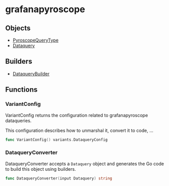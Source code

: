 # grafanapyroscope

## Objects

 * <span class="badge object-type-enum"></span> [PyroscopeQueryType](./object-PyroscopeQueryType.md)
 * <span class="badge object-type-struct"></span> [Dataquery](./object-Dataquery.md)
## Builders

 * <span class="badge builder"></span> [DataqueryBuilder](./builder-DataqueryBuilder.md)
## Functions

### <span class="badge function"></span> VariantConfig

VariantConfig returns the configuration related to grafanapyroscope dataqueries.

This configuration describes how to unmarshal it, convert it to code, …

```go
func VariantConfig() variants.DataqueryConfig
```

### <span class="badge function"></span> DataqueryConverter

DataqueryConverter accepts a `Dataquery` object and generates the Go code to build this object using builders.

```go
func DataqueryConverter(input Dataquery) string
```

